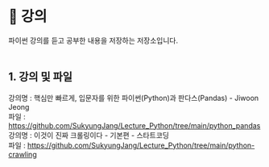 # 💯 강의

파이썬 강의를 듣고 공부한 내용을 저장하는 저장소입니다.
<br/>
<br/>

## 1. 강의 및 파일
강의명 : 핵심만 빠르게, 입문자를 위한 파이썬(Python)과 판다스(Pandas) - Jiwoon Jeong <br/>
파일 : <https://github.com/SukyungJang/Lecture_Python/tree/main/python_pandas>
<br/>
강의명 : 이것이 진짜 크롤링이다 - 기본편 - 스타트코딩<br/>
파일 : <https://github.com/SukyungJang/Lecture_Python/tree/main/python-crawling>
